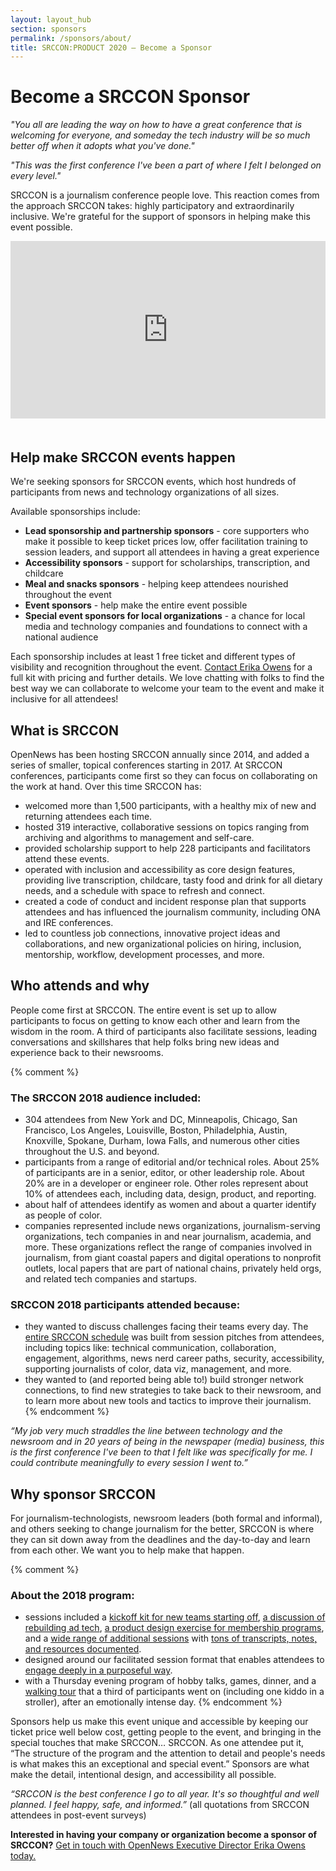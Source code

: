 ```yaml
---
layout: layout_hub
section: sponsors
permalink: /sponsors/about/
title: SRCCON:PRODUCT 2020 — Become a Sponsor
---
```


# Become a SRCCON Sponsor

_"You all are leading the way on how to have a great conference that is welcoming for everyone, and someday the tech industry will be so much better off when it adopts what you've done."_ 

_"This was the first conference I've been a part of where I felt I belonged on every level."_ 

SRCCON is a journalism conference people love. This reaction comes from the approach SRCCON takes: highly participatory and extraordinarily inclusive. We're grateful for the support of sponsors in helping make this event possible.

<style>.embed-container { position: relative; padding-bottom: 56.25%; margin-bottom: 50px; height: 0; overflow: hidden; max-width: 100%; } .embed-container iframe, .embed-container object, .embed-container embed { position: absolute; top: 0; left: 0; width: 100%; height: 100%; }</style><div class='embed-container'><iframe src='https://player.vimeo.com/video/180221748' frameborder='0' webkitAllowFullScreen mozallowfullscreen allowFullScreen></iframe></div>


## Help make SRCCON events happen

We're seeking sponsors for SRCCON events, which host hundreds of participants from news and technology organizations of all sizes.

Available sponsorships include:

* **Lead sponsorship and partnership sponsors** - core supporters who make it possible to keep ticket prices low, offer facilitation training to session leaders, and support all attendees in having a great experience
* **Accessibility sponsors** - support for scholarships, transcription, and childcare
* **Meal and snacks sponsors** - helping keep attendees nourished throughout the event
* **Event sponsors** - help make the entire event possible
* **Special event sponsors for local organizations** - a chance for local media and technology companies and foundations to connect with a national audience

Each sponsorship includes at least 1 free ticket and different types of visibility and recognition throughout the event. [Contact Erika Owens](mailto:erika@opennews.org) for a full kit with pricing and further details. We love chatting with folks to find the best way we can collaborate to welcome your team to the event and make it inclusive for all attendees!

## What is SRCCON

OpenNews has been hosting SRCCON annually since 2014, and added a series of smaller, topical conferences starting in 2017. At SRCCON conferences, participants come first so they can focus on collaborating on the work at hand. Over this time SRCCON has:

- welcomed more than 1,500 participants, with a healthy mix of new and returning attendees each time.
- hosted 319 interactive, collaborative sessions on topics ranging from archiving and algorithms to management and self-care.
- provided scholarship support to help 228 participants and facilitators attend these events.
- operated with inclusion and accessibility as core design features, providing live transcription, childcare, tasty food and drink for all dietary needs, and a schedule with space to refresh and connect.
- created a code of conduct and incident response plan that supports attendees and has influenced the journalism community, including ONA and IRE conferences.
- led to countless job connections, innovative project ideas and collaborations, and new organizational policies on hiring, inclusion, mentorship, workflow, development processes, and more.

## Who attends and why

People come first at SRCCON. The entire event is set up to allow participants to focus on getting to know each other and learn from the wisdom in the room. A third of participants also facilitate sessions, leading conversations and skillshares that help folks bring new ideas and experience back to their newsrooms. 

{% comment %}
### The SRCCON 2018 audience included:

- 304 attendees from New York and DC, Minneapolis, Chicago, San Francisco, Los Angeles, Louisville, Boston, Philadelphia, Austin, Knoxville, Spokane, Durham, Iowa Falls, and numerous other cities throughout the U.S. and beyond.
- participants from a range of editorial and/or technical roles. About 25% of participants are in a senior, editor, or other leadership role. About 20% are in a developer or engineer role. Other roles represent about 10% of attendees each, including data, design, product, and reporting.
- about half of attendees identify as women and about a quarter identify as people of color.
- companies represented include news organizations, journalism-serving organizations, tech companies in and near journalism, academia, and more. These organizations reflect the range of companies involved in journalism, from giant coastal papers and digital operations to nonprofit outlets, local papers that are part of national chains, privately held orgs, and related tech companies and startups.

### SRCCON 2018 participants attended because:

- they wanted to discuss challenges facing their teams every day. The [entire SRCCON schedule](https://2018.srccon.org/schedule) was built from session pitches from attendees, including topics like: technical communication, collaboration, engagement, algorithms, news nerd career paths, security, accessibility, supporting journalists of color, data viz, management, and more.
- they wanted to (and reported being able to!) build stronger network connections, to find new strategies to take back to their newsroom, and to learn more about new tools and tactics to improve their journalism.
{% endcomment %}

_“My job very much straddles the line between technology and the newsroom and in 20 years of being in the newspaper (media) business, this is the first conference I've been to that I felt like was specifically for me. I could contribute meaningfully to every session I went to.”_

## Why sponsor SRCCON

For journalism-technologists, newsroom leaders (both formal and informal), and others seeking to change journalism for the better, SRCCON is where they can sit down away from the deadlines and the day-to-day and learn from each other. We want you to help make that happen.

{% comment %}
### About the 2018 program:

- sessions included a [kickoff kit for new teams starting off](https://www.dropbox.com/s/i8nvfri3zh5jk8b/Kickoff%20Kit%20Packet.pdf?dl=0), [a discussion of rebuilding ad tech](https://docs.google.com/presentation/d/1_6Kp6eMFEvB9nPHtzyJxOdiJPMxYn1KEFdyCWYBpK6o/edit#slide=id.gc6fa3c898_0_0), [a product design exercise for membership programs](https://building.theatlantic.com/designing-a-membership-program-in-75-minutes-with-help-from-a-few-d20s-8b78bfc890f7), and a [wide range of additional sessions](https://2018.srccon.org/schedule) with [tons of transcripts, notes, and resources documented](https://2018.srccon.org/documentation/).
- designed around our facilitated session format that enables attendees to [engage deeply in a purposeful way](https://source.opennews.org/articles/srccon-great-conference-sessions/).
- with a Thursday evening program of hobby talks, games, dinner, and a [walking tour](https://2018.srccon.org/schedule/#_session-thursday-evening-1-walking-tour) that a third of participants went on (including one kiddo in a stroller), after an emotionally intense day.
{% endcomment %}

Sponsors help us make this event unique and accessible by keeping our ticket price well below cost, getting people to the event, and bringing in the special touches that make SRCCON… SRCCON. As one attendee put it, “The structure of the program and the attention to detail and people's needs is what makes this an exceptional and special event.” Sponsors are what make the detail, intentional design, and accessibility all possible.

_“SRCCON is the best conference I go to all year. It's so thoughtful and well planned. I feel happy, safe, and informed.”_ (all quotations from SRCCON attendees in post-event surveys)

**Interested in having your company or organization become a sponsor of SRCCON?** [Get in touch with OpenNews Executive Director Erika Owens today.](mailto:erika@opennews.org)
